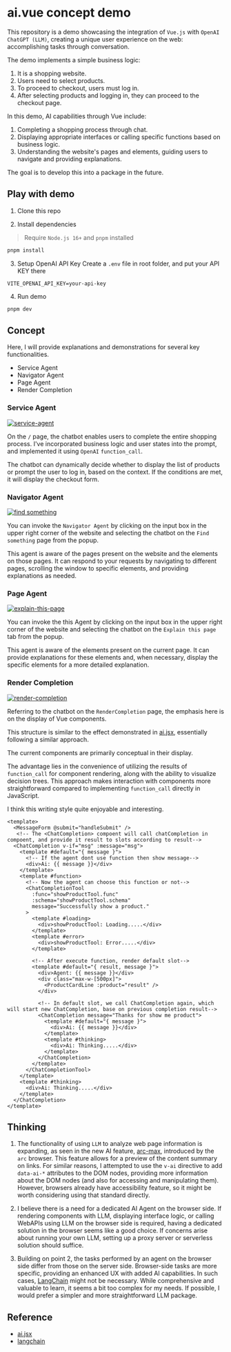 # ai.vue concept demo
This repository is a demo showcasing the integration of `Vue.js` with `OpenAI ChatGPT (LLM)`, creating a unique user experience on the web: accomplishing tasks through conversation.

The demo implements a simple business logic:
1. It is a shopping website.
2. Users need to select products.
3. To proceed to checkout, users must log in.
4. After selecting products and logging in, they can proceed to the checkout page.

In this demo, AI capabilities through Vue include:
1. Completing a shopping process through chat.
2. Displaying appropriate interfaces or calling specific functions based on business logic.
3. Understanding the website's pages and elements, guiding users to navigate and providing explanations.

The goal is to develop this into a package in the future.

## Play with demo
1. Clone this repo

2. Install dependencies

> Require `Node.js 16+` and `pnpm` installed
```sh
pnpm install
```

3. Setup OpenAI API Key
Create a `.env` file in root folder, and put your API KEY there

```env
VITE_OPENAI_API_KEY=your-api-key
```

4. Run demo
```sh
pnpm dev
```

## Concept
Here, I will provide explanations and demonstrations for several key functionalities.

- Service Agent
- Navigator Agent
- Page Agent
- Render Completion

### Service Agent
[![service-agent](https://i.ytimg.com/vi/T9hUW7oWt-Q/maxresdefault.jpg)](https://www.youtube.com/watch?v=T9hUW7oWt-Q "render-completion") 

On the `/` page, the chatbot enables users to complete the entire shopping process. I've incorporated business logic and user states into the prompt, and implemented it using `OpenAI` `function_call`.

The chatbot can dynamically decide whether to display the list of products or prompt the user to log in, based on the context. If the conditions are met, it will display the checkout form.

### Navigator Agent
[![find something](https://i.ytimg.com/vi/xzLdwHXStxM/maxresdefault.jpg)](https://www.youtube.com/watch?v=xzLdwHXStxM "render-completion") 

You can invoke the `Navigator Agent` by clicking on the input box in the upper right corner of the website and selecting the chatbot on the `Find something` page from the popup.

This agent is aware of the pages present on the website and the elements on those pages. It can respond to your requests by navigating to different pages, scrolling the window to specific elements, and providing explanations as needed.

### Page Agent
[![explain-this-page](https://i.ytimg.com/vi/G2G_XLTv9dM/maxresdefault.jpg)](https://www.youtube.com/watch?v=G2G_XLTv9dM "render-completion")  


You can invoke the this Agent by clicking on the input box in the upper right corner of the website and selecting the chatbot on the `Explain this page` tab from the popup.

This agent is aware of the elements present on the current page. It can provide explanations for these elements and, when necessary, display the specific elements for a more detailed explanation.

### Render Completion
[![render-completion](https://i.ytimg.com/vi/UrggY_zLBgU/maxresdefault.jpg)](https://www.youtube.com/watch?v=UrggY_zLBgU "render-completion")  


Referring to the chatbot on the `RenderCompletion` page, the emphasis here is on the display of Vue components.

This structure is similar to the effect demonstrated in [ai.jsx](https://docs.ai-jsx.com/aboutAIJSX), essentially following a similar approach.

The current components are primarily conceptual in their display. 

The advantage lies in the convenience of utilizing the results of `function_call` for component rendering, along with the ability to visualize decision trees. This approach makes interaction with components more straightforward compared to implementing `function_call` directly in JavaScript.

I think this writing style quite enjoyable and interesting.

```vue
<template>
  <MessageForm @submit="handleSubmit" />
   <!-- The <ChatCompletion> compoent will call chatCompletion in compoent, and provide it result to slots according to result-->
  <ChatCompletion v-if="msg" :message="msg">
    <template #default="{ message }">
      <!-- If the agent dont use function then show message-->
      <div>Ai: {{ message }}</div>
    </template>
    <template #function>
      <!-- Now the agent can choose this function or not-->
      <ChatCompletionTool
        :func="showProductTool.func"
        :schema="showProductTool.schema"
        message="Successfully show a product."
      >
        <template #loading>
          <div>showProductTool: Loading.....</div>
        </template>
        <template #error>
          <div>showProductTool: Error.....</div>
        </template>

        <!-- After execute function, render default slot-->
        <template #default="{ result, message }">
          <div>Agent: {{ message }}</div>
          <div class="max-w-[500px]">
            <ProductCardLine :product="result" />
          </div>

          <!-- In default slot, we call ChatCompletion again, which will start new ChatCompletion, base on previous completion result-->
          <ChatCompletion message="Thanks for show me product">
            <template #default="{ message }">
              <div>Ai: {{ message }}</div>
            </template>
            <template #thinking>
              <div>Ai: Thinking.....</div>
            </template>
          </ChatCompletion>
        </template>
      </ChatCompletionTool>
    </template>
    <template #thinking>
      <div>Ai: Thinking.....</div>
    </template>
  </ChatCompletion>
</template>
```

## Thinking
1. The functionality of using `LLM` to analyze web page information is expanding, as seen in the new AI feature, [arc-max](https://arc.net/max), introduced by the `arc` browser. This feature allows for a preview of the content summary on links. For similar reasons, I attempted to use the `v-ai` directive to add `data-ai-*` attributes to the DOM nodes, providing more information about the DOM nodes (and also for accessing and manipulating them). However, browsers already have accessibility feature, so it might be worth considering using that standard directly.

2. I believe there is a need for a dedicated AI Agent on the browser side. If rendering components with LLM, displaying interface logic, or calling WebAPIs using LLM on the browser side is required, having a dedicated solution in the browser seems like a good choice. If concerns arise about running your own LLM, setting up a proxy server or serverless solution should suffice.

3. Building on point 2, the tasks performed by an agent on the browser side differ from those on the server side. Browser-side tasks are more specific, providing an enhanced UX with added AI capabilities. In such cases, [LangChain](https://www.langchain.com/) might not be necessary. While comprehensive and valuable to learn, it seems a bit too complex for my needs. If possible, I would prefer a simpler and more straightforward LLM package.

## Reference
- [ai.jsx](https://docs.ai-jsx.com/aboutAIJSX)
- [langchain](https://www.langchain.com/)

